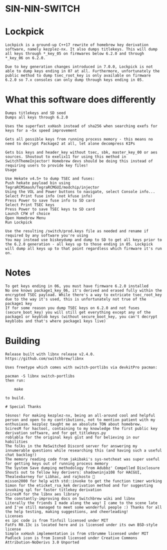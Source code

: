 # SIN-NIN-SWITCH

   # Lockpick
    Lockpick is a ground-up C++17 rewrite of homebrew key derivation software, namely kezplez-nx. It also dumps titlekeys. This will dump all keys through *_key_05 on firmwares below 6.2.0 and through *_key_06 on 6.2.0.

    Due to key generation changes introduced in 7.0.0, Lockpick is not able to dump keys ending in 07 at all. Furthermore, unfortunately the public method to dump tsec_root_key is only available on firmware 6.2.0 so 7.x consoles can only dump through keys ending in 05.

   # What this software does differently
    Dumps titlekeys and SD seed
    Dumps all keys through 6.2.0
    
    Uses the superfast xxHash instead of sha256 when searching exefs for keys for a ~5x speed improvement
    
    Gets all possible keys from running process memory - this means no need to decrypt Package2 at all, let alone decompress KIPs
    
    Gets bis keys and header_key without tsec, sbk, master_key_00 or aes sources. Shoutout to exelix11 for using this method in SwitchThemeInjector! Homebrew devs should be doing this instead of requiring users to provide key files!
    Usage
    
    Use Hekate v4.5+ to dump TSEC and fuses:
    Push hekate payload bin using TegraRCMSmash/TegraRCMGUI/modchip/injector
    Using the VOL and Power buttons to navigate, select Console info...
    Select Print fuse info (not kfuse info)
    Press Power to save fuse info to SD card
    Select Print TSEC keys
    Press Power to save TSEC keys to SD card
    Launch CFW of choice
    Open Homebrew Menu
    Run Lockpick
    
    Use the resulting /switch/prod.keys file as needed and rename if required by any software you're using
    You may instead use biskeydump and dump to SD to get all keys prior to the 6.2.0 generation - all keys up to those ending in 05. Lockpick will dump all keys up to that point regardless which firmware it's run on.

   # Notes
    To get keys ending in 06, you must have firmware 6.2.0 installed
    No one knows package1_key_06, it's derived and erased fully within the encrypted TSEC payload. While there's a way to extricate tsec_root_key due to the way it's used, this is unfortunately not true of the package1 key
    If for some reason you dump TSEC keys on 6.2.0 and not fuses (secure_boot_key) you will still get everything except any of the package1 or keyblob keys (without secure_boot_key, you can't decrypt keyblobs and that's where package1 keys live)
   
  # Building
    
    Release built with libnx release v2.4.0. https://github.com/switchbrew/libnx

    Uses freetype which comes with switch-portlibs via devkitPro pacman:

    pacman -S libnx switch-portlibs
    then run:

        make
    
    to build.

    # Special Thanks
    
    tèsnos! For making kezplez-nx, being an all-around cool and helpful person and open to my contributions, not to mention patient with my enthusiasm. kezplez taught me an absolute TON about homebrew.
    SciresM for hactool, containing to my knowledge the first public key derivation software, and for get_titlekeys.py
    roblabla for the original keys gist and for believing in our habilities
    The folks in the ReSwitched Discord server for answering my innumerable questions while researching this (and having such a useful chat backlog!)
    The memory reading code from jakibaki's sys-netcheat was super useful for getting keys out of running process memory
    The System Save dumping methodology from Adubbz' Compelled Disclosure
    Shouts out to fellow key derivers: shadowninja108 for HACGUI, Thealexbarney for Libhac, and rajkosto 👀
    misson2000 for help with std::invoke to get the function timer working
    Simon for the eticket_rsa_kek derivation method and for suggesting invoking spl for faster titlekey derivation
    SciresM for the libnx aes library
    The constantly-improving docs on Switchbrew wiki and libnx
    Literally the friends I made along the way! I came to the scene late and I've still managed to meet some wonderful people :) Thanks for all the help testing, making suggestions, and cheerleading!
    Licenses
    es ipc code is from Tinfoil licensed under MIT
    FatFs R0.13c is located here and is licensed under its own BSD-style license
    Simple xxHash implementation is from stbrumme licensed under MIT
    Padlock icon is from Icons8 licensed under Creative Commons Attribution-NoDerivs 3.0 Unported
